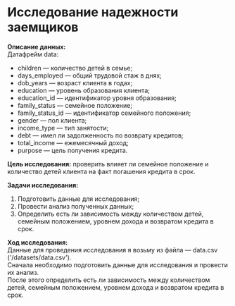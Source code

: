 # Исследование надежности заемщиков

**Описание данных:**  
Датафрейм data:   
* children — количество детей в семье;  
* days_employed — общий трудовой стаж в днях;  
* dob_years — возраст клиента в годах;  
* education — уровень образования клиента;  
* education_id — идентификатор уровня образования;  
* family_status — семейное положение;  
* family_status_id — идентификатор семейного положения;  
* gender — пол клиента;  
* income_type — тип занятости;  
* debt — имел ли задолженность по возврату кредитов;  
* total_income — ежемесячный доход;  
* purpose — цель получения кредита.

**Цель исследования:**
проверить влияет ли семейное положение и количество детей клиента на факт погашения кредита в срок.

**Задачи исследования:**  
1. Подготовить данные для исследования;   
2. Провести анализ полученных данных;  
2. Определить есть ли зависимость между количеством детей, семейным положением, уровнем дохода и возвратом кредита в срок.

**Ход исследования:**  
Данные для проведения исследования я возьму из файла — data.csv ('/datasets/data.csv').  
Сначала необходимо подготовить данные для исследования и провести их анализ.   
После этого определить есть ли зависимость между количеством детей, семейным положением, уровнем дохода и возвратом кредита в срок.   

